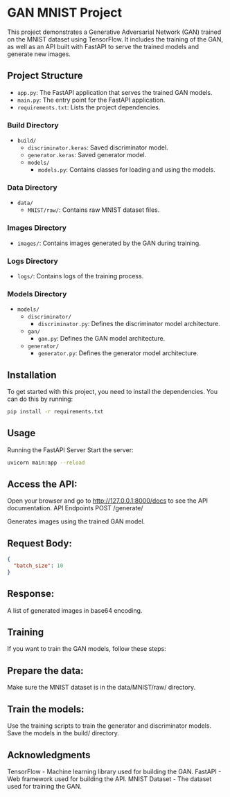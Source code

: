 # GAN MNIST Project

This project demonstrates a Generative Adversarial Network (GAN) trained on the MNIST dataset using TensorFlow. It includes the training of the GAN, as well as an API built with FastAPI to serve the trained models and generate new images.

## Project Structure

- `app.py`: The FastAPI application that serves the trained GAN models.
- `main.py`: The entry point for the FastAPI application.
- `requirements.txt`: Lists the project dependencies.

### Build Directory

- `build/`
  - `discriminator.keras`: Saved discriminator model.
  - `generator.keras`: Saved generator model.
  - `models/`
    - `models.py`: Contains classes for loading and using the models.

### Data Directory

- `data/`
  - `MNIST/raw/`: Contains raw MNIST dataset files.

### Images Directory

- `images/`: Contains images generated by the GAN during training.

### Logs Directory

- `logs/`: Contains logs of the training process.

### Models Directory

- `models/`
  - `discriminator/`
    - `discriminator.py`: Defines the discriminator model architecture.
  - `gan/`
    - `gan.py`: Defines the GAN model architecture.
  - `generator/`
    - `generator.py`: Defines the generator model architecture.

## Installation

To get started with this project, you need to install the dependencies. You can do this by running:

```bash
pip install -r requirements.txt
```

## Usage
Running the FastAPI Server
Start the server:

```bash
uvicorn main:app --reload
```

## Access the API:

Open your browser and go to http://127.0.0.1:8000/docs to see the API documentation.
API Endpoints
POST /generate/

Generates images using the trained GAN model.

## Request Body:

```json
{
  "batch_size": 10
}
```

## Response:
A list of generated images in base64 encoding.

## Training
If you want to train the GAN models, follow these steps:

## Prepare the data:
Make sure the MNIST dataset is in the data/MNIST/raw/ directory.

## Train the models:
Use the training scripts to train the generator and discriminator models. Save the models in the build/ directory.

## Acknowledgments
TensorFlow - Machine learning library used for building the GAN.
FastAPI - Web framework used for building the API.
MNIST Dataset - The dataset used for training the GAN.
